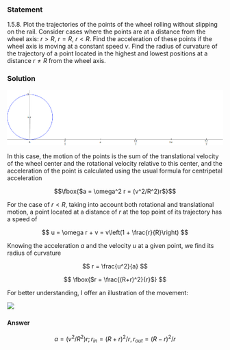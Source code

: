 ###  Statement 

$1.5.8.$ Plot the trajectories of the points of the wheel rolling without slipping on the rail. Consider cases where the points are at a distance from the wheel axis: $r > R$, $r = R$, $r < R$. Find the acceleration of these points if the wheel axis is moving at a constant speed $v$. Find the radius of curvature of the trajectory of a point located in the highest and lowest positions at a distance $r \ne R$ from the wheel axis. 

### Solution

![ Cycloid - the sum of translational and rotational motion |900x231, 84%](../../img/1.5.8/Cycloid_animated_.gif)

In this case, the motion of the points is the sum of the translational velocity of the wheel center and the rotational velocity relative to this center, and the acceleration of the point is calculated using the usual formula for centripetal acceleration 

$$\fbox{$a = \omega^2 r = (v^2/R^2)r$}$$

For the case of $r< R$, taking into account both rotational and translational motion, a point located at a distance of $r$ at the top point of its trajectory has a speed of 

$$ u = \omega r + v = v\left(1 + \frac{r}{R}\right) $$ 

Knowing the acceleration $a$ and the velocity $u$ at a given point, we find its radius of curvature

$$ r = \frac{u^2}{a} $$ 

$$ \fbox{$r = \frac{(R+r)^2}{r}$} $$ 

For better understanding, I offer an illustration of the movement:

![](https://www.youtube.com/embed/XgqOLWkicFc) 

#### Answer

$$a=(v^2/R^2)r; r_{in}=(R+r)^2/r, r_{out}=(R-r)^2/r$$ 
